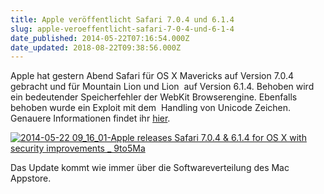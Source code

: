 ```yaml
---
title: Apple veröffentlicht Safari 7.0.4 und 6.1.4
slug: apple-veroeffentlicht-safari-7-0-4-und-6-1-4
date_published: 2014-05-22T07:16:54.000Z
date_updated: 2018-08-22T09:38:56.000Z
---
```


Apple hat gestern Abend Safari für OS X Mavericks auf Version 7.0.4 gebracht und für Mountain Lion und Lion  auf Version 6.1.4. Behoben wird ein bedeutender Speicherfehler der WebKit Browserengine. Ebenfalls behoben wurde ein Exploit mit dem  Handling von Unicode Zeichen. Genauere Informationen findet ihr [hier](http://support.apple.com/kb/HT1222). 

[![2014-05-22 09_16_01-Apple releases Safari 7.0.4 &amp; 6.1.4 for OS X with security improvements _ 9to5Ma](//picdump.thafaker.de/2014/05/2014-05-22-09_16_01-Apple-releases-Safari-7.0.4-6.1.4-for-OS-X-with-security-improvements-_-9to5Ma.png)](__GHOST_URL__/apple-veroeffentlicht-safari-7-0-4-und-6-1-4/2014-05-22-09_16_01-apple-releases-safari-7-0-4-6-1-4-for-os-x-with-security-improvements-_-9to5ma/)

Das Update kommt wie immer über die Softwareverteilung des Mac Appstore.
